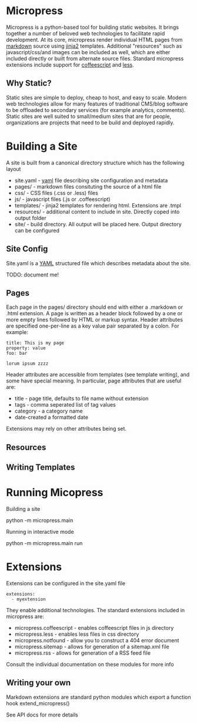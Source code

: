 # Micropress #
Micropress is a python-based tool for building static websites. It brings together a number of beloved web technologies to facilitate rapid development. At its core, micropress render individual HTML pages from  [markdown][] source using [jinja2][] templates. Additional "resources" such as javascript/css/and images can be included as well, which are either included directly or built from alternate source files. Standard micropress extensions include support for [coffeescript][] and [less][].

[markdown]:http://daringfireball.net/projects/markdown/
[jinja2]:http://jinja.pocoo.org/docs/
[coffeescript]:http://jashkenas.github.com/coffee-script/
[less]:http://lesscss.org/

## Why Static? ##

Static sites are simple to deploy, cheap to host, and easy to scale. Modern web technologies allow for many features of traditional CMS/blog software to be offloaded to secondary services (for example analytics, comments). Static sites are well suited to small/medium sites that are for people, organizations are projects that need to be build and deployed rapidly. 

# Building a Site #

A site is built from a canonical directory structure which has the following layout

* site.yaml - [yaml][] file describing site configuration and metadata
* pages/ - markdown files consituting the source of a html file
* css/ - CSS files (.css or .less) files
* js/ - javascript files (.js or .coffeescript)
* templates/ - jinja2 templates for rendering html. Extensions are .tmpl
* resources/ - additional content to include in site. Directly coped into output folder
* site/ - build directory. All output will be placed here. Output directory can be configured

[yaml]:http://www.yaml.org/

## Site Config ##

Site.yaml is a [YAML][] structured file which describes metadata about the site. 

TODO: document me!

## Pages ##

Each page in the pages/ directory should end with either a .markdown or .html extension. A page is written as a header block followed by a one or more empty lines followed by HTML or markup syntax. Header attributes are specified one-per-line as a key value pair separated by a colon. For example:

    title: This is my page
    property: value
    foo: bar
    
    lorum ipsum zzzz

Header attributes are accessible from templates (see template writing), and some have special meaning. In particular, page attributes that are useful are:

* title - page title, defaults to file name without extension
* tags - comma seperated list of tag values
* category - a category name
* date-created a formatted date

Extensions may rely on other attributes being set.

## Resources ##

## Writing Templates ##

[jinja2-ref]:http://jinja.pocoo.org/docs/templates/

# Running Micopress #

Building a site

   python -m micropress.main 

Running in interactive mode

   python -m micropress.main run
   
# Extensions #

Extensions can be configured in the site.yaml file

    extensions:
      - myextension

They enable additional technologies. The standard extensions included in micropress are:

* micropress.coffeescript - enables coffeescript files in js directory
* micropress.less - enables less files in css directory
* micropress.notfound - allow you to construct a 404 error document
* micropress.sitemap - allows for generation of a sitemap.xml file
* micropress.rss - allows for generation of a RSS feed file

Consult the individual documentation on these modules for more info

## Writing your own ##

Markdown extensions are standard python modules which export a function hook extend_micropress()

See API docs for more details
